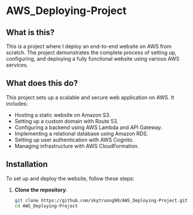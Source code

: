 # AWS_Deploying-Project

## What is this?
This is a project where I deploy an end-to-end website on AWS from scratch. The project demonstrates the complete process of setting up, configuring, and deploying a fully functional website using various AWS services.

## What does this do?
This project sets up a scalable and secure web application on AWS. It includes:

- Hosting a static website on Amazon S3.
- Setting up a custom domain with Route 53.
- Configuring a backend using AWS Lambda and API Gateway.
- Implementing a relational database using Amazon RDS.
- Setting up user authentication with AWS Cognito.
- Managing infrastructure with AWS CloudFormation.

## Installation
To set up and deploy the website, follow these steps:

1. **Clone the repository**:
   ```bash
   git clone https://github.com/skytruong90/AWS_Deploying-Project.git
   cd AWS_Deploying-Project
   ```
